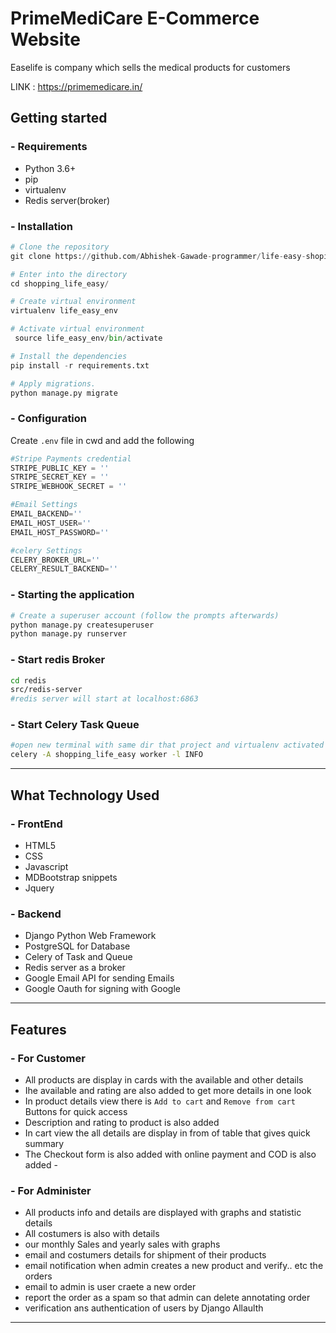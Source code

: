 # PrimeMediCare E-Commerce Website
Easelife is company which sells the medical products for customers

LINK : https://primemedicare.in/

## Getting started
###  - Requirements
 - Python 3.6+
 - pip
 - virtualenv 
 - Redis server(broker)

### - Installation
```python
# Clone the repository
git clone https://github.com/Abhishek-Gawade-programmer/life-easy-shoping-website.git

# Enter into the directory
cd shopping_life_easy/

# Create virtual environment 
virtualenv life_easy_env

# Activate virtual environment 
 source life_easy_env/bin/activate

# Install the dependencies
pip install -r requirements.txt

# Apply migrations.
python manage.py migrate
```
### - Configuration
Create `.env` file in cwd and add the following
```python
#Stripe Payments credential 
STRIPE_PUBLIC_KEY = ''
STRIPE_SECRET_KEY = ''
STRIPE_WEBHOOK_SECRET = ''

#Email Settings
EMAIL_BACKEND=''
EMAIL_HOST_USER=''
EMAIL_HOST_PASSWORD=''

#celery Settings
CELERY_BROKER_URL=''
CELERY_RESULT_BACKEND=''
```
### - Starting the application
```python
# Create a superuser account (follow the prompts afterwards)
python manage.py createsuperuser
python manage.py runserver
```
### - Start redis Broker 
``` bash
cd redis
src/redis-server
#redis server will start at localhost:6863
```


### - Start Celery Task Queue
``` bash
#open new terminal with same dir that project and virtualenv activated
celery -A shopping_life_easy worker -l INFO
```
***
## What Technology Used
### - FrontEnd
 - HTML5
 - CSS
 - Javascript
 - MDBootstrap  snippets
 - Jquery 


### - Backend
 - Django Python Web Framework
 - PostgreSQL for Database
 - Celery  of Task and Queue
 - Redis server as a broker
 - Google Email API for sending Emails
 -  Google Oauth for signing with Google 

***
## Features 
### - For Customer 
 - All products are display in cards with the available and other details 
 - Ihe available and rating are also added to get more details in one look 
 - In product details view there is `Add to cart` and `Remove from cart` Buttons for quick access
 -  Description and rating to product is also added 
 - In cart view the all details are display in from of table that gives quick summary 
 - The Checkout form is also added with online payment and COD is also added - 


### - For Administer  
 - All products info and details are displayed with graphs and statistic details  
 - All costumers is also with details 
 - our monthly Sales and yearly sales with graphs
 - email and costumers details for shipment of their products
 - email notification when admin creates a new product and verify.. etc the orders
 - email to admin is user craete a new order 
 - report the order as a spam so that admin can delete annotating order
 - verification ans authentication of users by Django Allaulth
 ***






